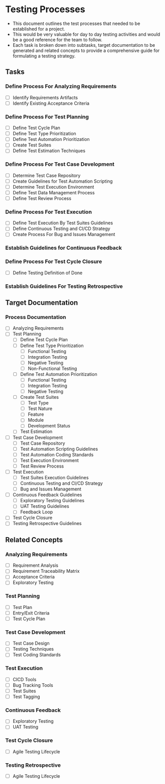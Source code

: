 # Testing Processes
- This document outlines the test processes that needed to be established for a project.
- This would be very valuable for day to day testing activities and would be a good reference for the team to follow.
- Each task is broken down into subtasks, target documentation to be generated and related concepts to provide a comprehensive guide for formulating a testing strategy.

## Tasks
### Define Process For Analyzing Requirements
- [ ] Identify Requirements Artifacts
- [ ] Identify Existing Acceptance Criteria
### Define Process For Test Planning
- [ ] Define Test Cycle Plan
- [ ] Define Test Type Prioritization
- [ ] Define Test Automation Prioritization
- [ ] Create Test Suites
- [ ] Define Test Estimation Techniques
### Define Process For Test Case Development
- [ ] Determine Test Case Repository
- [ ] Create Guidelines for Test Automation Scripting
- [ ] Determine Test Execution Environment
- [ ] Define Test Data Management Process
- [ ] Define Test Review Process
### Define Process For Test Execution
- [ ] Define Test Execution By Test Suites Guidelines
- [ ] Define Continuous Testing and CI/CD Strategy
- [ ] Create Process For Bug and Issues Management
### Establish Guidelines for Continuous Feedback
### Define Process For Test Cycle Closure
- [ ] Define Testing Definition of Done
### Establish Guidelines For Testing Retrospective

## Target Documentation
### Process Documentation
- [ ] Analyzing Requirements
- [ ] Test Planning
  - [ ] Define Test Cycle Plan
  - [ ] Define Test Type Prioritization
    - [ ] Functional Testing
    - [ ] Integration Testing
    - [ ] Negative Testing
    - [ ] Non-Functional Testing
  - [ ] Define Test Automation Prioritization
    - [ ] Functional Testing
    - [ ] Integration Testing
    - [ ] Negative Testing
  - [ ] Create Test Suites
    - [ ] Test Type
    - [ ] Test Nature
    - [ ] Feature
    - [ ] Module
    - [ ] Development Status
  - [ ] Test Estimation
- [ ] Test Case Development
  - [ ] Test Case Repository
  - [ ] Test Automation Scripting Guidelines
  - [ ] Test Automation Coding Standards
  - [ ] Test Execution Environment
  - [ ] Test Review Process
- [ ] Test Execution
  - [ ] Test Suites Execution Guidelines
  - [ ] Continuous Testing and CI/CD Strategy
  - [ ] Bug and Issues Management
- [ ] Continuous Feedback Guidelines
  - [ ] Exploratory Testing Guidelines
  - [ ] UAT Testing Guidelines
  - [ ] Feedback Loop
- [ ] Test Cycle Closure
- [ ] Testing Retrospective Guidelines

## Related Concepts
### Analyzing Requirements
- [ ] Requirement Analysis
- [ ] Requirement Traceability Matrix
- [ ] Acceptance Criteria
- [ ] Exploratory Testing
### Test Planning
- [ ] Test Plan
- [ ] Entry/Exit Criteria
- [ ] Test Cycle Plan
### Test Case Development
- [ ] Test Case Design
- [ ] Testing Techniques
- [ ] Test Coding Standards
### Test Execution
- [ ] CICD Tools
- [ ] Bug Tracking Tools
- [ ] Test Suites
- [ ] Test Tagging
### Continuous Feedback
- [ ] Exploratory Testing
- [ ] UAT Testing
### Test Cycle Closure
- [ ] Agile Testing Lifecycle
### Testing Retrospective
- [ ] Agile Testing Lifecycle

